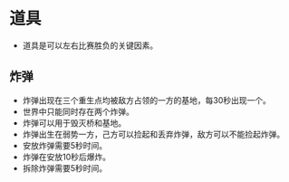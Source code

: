 # 道具
- 道具是可以左右比赛胜负的关键因素。

## 炸弹
- 炸弹出现在三个重生点均被敌方占领的一方的基地，每30秒出现一个。
- 世界中只能同时存在两个炸弹。
- 炸弹可以用于毁灭桥和基地。
- 炸弹出生在弱势一方，己方可以捡起和丢弃炸弹，敌方可以不能捡起炸弹。
- 安放炸弹需要5秒时间。
- 炸弹在安放10秒后爆炸。
- 拆除炸弹需要5秒时间。